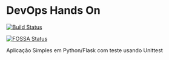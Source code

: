 # DevOps Hands On

[![Build Status](https://travis-ci.org/bogdan/datagrid.svg?branch=master)](https://sonarcloud.io/summary/overall?id=AndreTamutis_devopslab)

[![FOSSA Status](https://app.fossa.io/api/projects/git%2Bgithub.com%2Fbogdan%2Fdatagrid.svg?type=shield)](https://app.fossa.io/projects/git%2Bgithub.com%2Fbogdan%2Fdatagrid?ref=badge_shield)

Aplicação Simples em Python/Flask com teste usando Unittest
